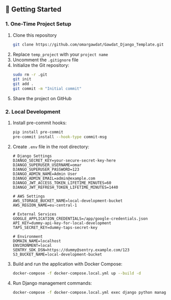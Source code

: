 ## 🚀 Getting Started

### 1. One-Time Project Setup

1. Clone this repository
    ```bash
    git clone https://github.com/omargawdat/Gawdat_Django_Template.git
    ```
2. Replace `temp_project` with your `project name`
3. Uncomment the `.gitignore` file
4. Initialize the Git repository:
   ```bash
   sudo rm -r .git
   git init
   git add .
   git commit -m "Initial commit"
   ```
5. Share the project on GitHub

### 2. Local Development

1. Install pre-commit hooks:
   ```bash
   pip install pre-commit
   pre-commit install --hook-type commit-msg
   ```

2. Create `.env` file in the root directory:
   ```
   # Django Settings
   DJANGO_SECRET_KEY=your-secure-secret-key-here
   DJANGO_SUPERUSER_USERNAME=omar
   DJANGO_SUPERUSER_PASSWORD=123
   DJANGO_ADMIN_NAME=Admin User
   DJANGO_ADMIN_EMAIL=admin@example.com
   DJANGO_JWT_ACCESS_TOKEN_LIFETIME_MINUTES=60
   DJANGO_JWT_REFRESH_TOKEN_LIFETIME_MINUTES=1440

   # AWS Settings
   AWS_STORAGE_BUCKET_NAME=local-development-bucket
   AWS_REGION_NAME=eu-central-1

   # External Services
   GOOGLE_APPLICATION_CREDENTIALS=/app/google-credentials.json
   API_KEY=dummy-api-key-for-local-development
   TAPS_SECRET_KEY=dummy-taps-secret-key

   # Environment
   DOMAIN_NAME=localhost
   ENVIRONMENT=local
   SENTRY_SDK_DSN=https://dummy@sentry.example.com/123
   S3_BUCKET_NAME=local-development-bucket
   ```

3. Build and run the application with Docker Compose:
   ```bash
   docker-compose -f docker-compose.local.yml up --build -d
   ```

4. Run Django management commands:
   ```bash
   docker-compose -f docker-compose.local.yml exec django python manage.py [command]
   ```
